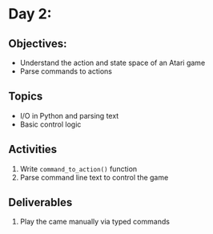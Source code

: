 # Day 2: 
## Objectives:
- Understand the action and state space of an Atari game
- Parse commands to actions

## Topics
- I/O in Python and parsing text
- Basic control logic

## Activities
1. Write ``command_to_action()`` function
2. Parse command line text to control the game

## Deliverables
1. Play the came manually via typed commands

